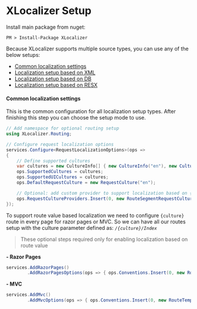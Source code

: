 # XLocalizer Setup

Install main package from nuget:
````
PM > Install-Package XLocalizer
````

Because XLocalizer supports multiple source types, you can use any of the below setups:

- [Common localization settings](#common-localization-settings)
- [Localization setup based on XML][1]
- [Localization setup based on DB][2]
- [Localization setup based on RESX][3]

#### Common localization settings
This is the common configuration for all localization setup types. After finishing this step you can choose the setup mode to use.

````csharp
// Add namespace for optional routing setup
using XLocalizer.Routing;

// Configure request localization options
services.Configure<RequestLocalizationOptions>(ops => 
{
    // Define supported cultures
    var cultures = new CultureInfo[] { new CultureInfo("en"), new CultureInfo("tr"), new CultureInfo("ar") };
    ops.SupportedCultures = cultures;
    ops.SupportedUICultures = cultures;
    ops.DefaultRequestCulture = new RequestCulture("en");

    // Optional: add custom provider to support localization based on {culture} route value
    ops.RequestCultureProviders.Insert(0, new RouteSegmentRequestCultureProvider(cultures));
});        
````

To support route value based localization we need to configure `{culture}` route in every page for razor pages or MVC. So we can have all our routes setup with the culture parameter defined as: *`/{culture}/Index`*

> These optional steps required only for enabling localization based on route value

**- Razor Pages**
````csharp
services.AddRazorPages()
        .AddRazorPagesOptions(ops => { ops.Conventions.Insert(0, new RouteTemplateModelConventionRazorPages()); });
````

**- MVC**
````csharp
services.AddMvc()
        .AddMvcOptions(ops => { ops.Conventions.Insert(0, new RouteTemplateModelConventionMvc()); });
````

[1]:../XLocalizer/setup-xml.md
[2]:../XLocalizer/setup-db.md
[3]:../XLocalizer/setup-resx.md
